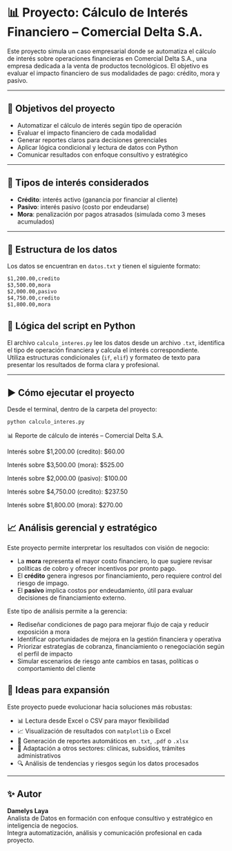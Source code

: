 # 📊 Proyecto: Cálculo de Interés Financiero – Comercial Delta S.A.

Este proyecto simula un caso empresarial donde se automatiza el cálculo de interés sobre operaciones financieras en Comercial Delta S.A., una empresa dedicada a la venta de productos tecnológicos. El objetivo es evaluar el impacto financiero de sus modalidades de pago: crédito, mora y pasivo.

---

## 🎯 Objetivos del proyecto

- Automatizar el cálculo de interés según tipo de operación
- Evaluar el impacto financiero de cada modalidad
- Generar reportes claros para decisiones gerenciales
- Aplicar lógica condicional y lectura de datos con Python
- Comunicar resultados con enfoque consultivo y estratégico

---

## 🧠 Tipos de interés considerados

- **Crédito**: interés activo (ganancia por financiar al cliente)
- **Pasivo**: interés pasivo (costo por endeudarse)
- **Mora**: penalización por pagos atrasados (simulada como 3 meses acumulados)

---

## 📁 Estructura de los datos

Los datos se encuentran en `datos.txt` y tienen el siguiente formato:

```txt
$1,200.00,credito
$3,500.00,mora
$2,000.00,pasivo
$4,750.00,credito
$1,800.00,mora
```

## 🐍 Lógica del script en Python

El archivo `calculo_interes.py` lee los datos desde un archivo `.txt`, identifica el tipo de operación financiera y calcula el interés correspondiente.  
Utiliza estructuras condicionales (`if`, `elif`) y formateo de texto para presentar los resultados de forma clara y profesional.

---

## ▶️ Cómo ejecutar el proyecto

Desde el terminal, dentro de la carpeta del proyecto:

```bash
python calculo_interes.py
```

📊 Reporte de cálculo de interés – Comercial Delta S.A.

Interés sobre $1,200.00 (credito): $60.00

Interés sobre $3,500.00 (mora): $525.00

Interés sobre $2,000.00 (pasivo): $100.00

Interés sobre $4,750.00 (credito): $237.50

Interés sobre $1,800.00 (mora): $270.00

## 📈 Análisis gerencial y estratégico

Este proyecto permite interpretar los resultados con visión de negocio:

- La **mora** representa el mayor costo financiero, lo que sugiere revisar políticas de cobro y ofrecer incentivos por pronto pago.
- El **crédito** genera ingresos por financiamiento, pero requiere control del riesgo de impago.
- El **pasivo** implica costos por endeudamiento, útil para evaluar decisiones de financiamiento externo.

Este tipo de análisis permite a la gerencia:

- Rediseñar condiciones de pago para mejorar flujo de caja y reducir exposición a mora
- Identificar oportunidades de mejora en la gestión financiera y operativa
- Priorizar estrategias de cobranza, financiamiento o renegociación según el perfil de impacto
- Simular escenarios de riesgo ante cambios en tasas, políticas o comportamiento del cliente


## 🚀 Ideas para expansión

Este proyecto puede evolucionar hacia soluciones más robustas:

- 📊 Lectura desde Excel o CSV para mayor flexibilidad
- 📈 Visualización de resultados con `matplotlib` o Excel
- 🧾 Generación de reportes automáticos en `.txt`, `.pdf` o `.xlsx`
- 🏥 Adaptación a otros sectores: clínicas, subsidios, trámites administrativos
- 🔍 Análisis de tendencias y riesgos según los datos procesados

---

## ✨ Autor

**Damelys Laya**  
Analista de Datos en formación con enfoque consultivo y estratégico en inteligencia de negocios.  
Integra automatización, análisis y comunicación profesional en cada proyecto.
